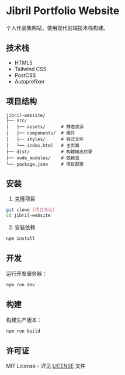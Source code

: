 # Jibril Portfolio Website

个人作品集网站，使用现代前端技术栈构建。

## 技术栈

- HTML5
- Tailwind CSS
- PostCSS
- Autoprefixer

## 项目结构

```
jibril-website/
├── src/
│   ├── assets/      # 静态资源
│   ├── components/  # 组件
│   ├── styles/      # 样式文件
│   └── index.html   # 主页面
├── dist/            # 构建输出目录
├── node_modules/    # 依赖包
└── package.json     # 项目配置
```

## 安装

1. 克隆项目
```bash
git clone [项目地址]
cd jibril-website
```

2. 安装依赖
```bash
npm install
```

## 开发

运行开发服务器：
```bash
npm run dev
```

## 构建

构建生产版本：
```bash
npm run build
```

## 许可证

MIT License - 详见 [LICENSE](LICENSE) 文件 